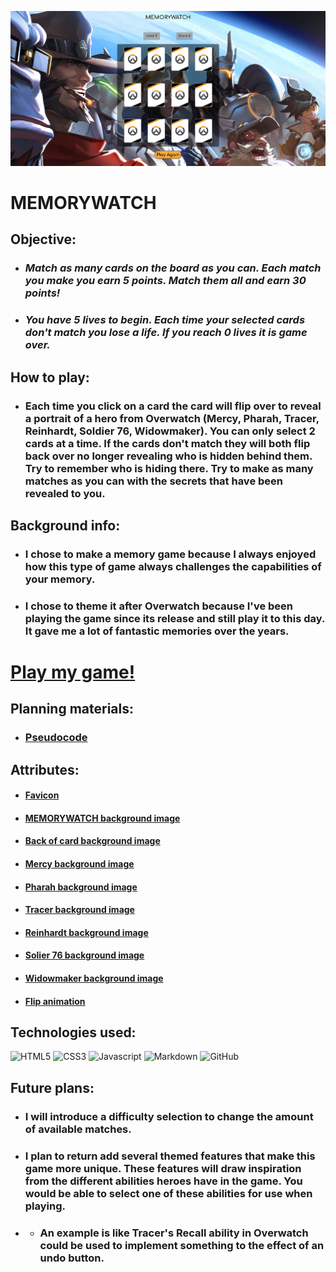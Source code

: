 ![Screenshot of MEMORYWATCH](./images/game-screenshot/memorywatch-screenshot.png)

# **MEMORYWATCH**

## Objective:

* ### *Match as many cards on the board as you can. Each match you make you earn 5 points. Match them all and earn 30 points!*
* ### *You have 5 lives to begin. Each time your selected cards don't match you lose a life. If you reach 0 lives it is game over.*

## How to play:

* ### Each time you click on a card the card will flip over to reveal a portrait of a hero from Overwatch (Mercy, Pharah, Tracer, Reinhardt, Soldier 76, Widowmaker). You can only select 2 cards at a time. If the cards don't match they will both flip back over no longer revealing who is hidden behind them. Try to remember who is hiding there. Try to make as many matches as you can with the secrets that have been revealed to you.

## Background info:

* ### I chose to make a memory game because I always enjoyed how this type of game always challenges the capabilities of your memory. 
* ### I chose to theme it after Overwatch because I've been playing the game since its release and still play it to this day. It gave me a lot of fantastic memories over the years.



# **[Play my game!](https://aallen417.github.io/concentration-memory-game/)**

## Planning materials:

* ### [Pseudocode](https://docs.google.com/document/d/1DyPL6mEXw6C_zFAIIFVZbJvddkCSplMSBNN0b_4Guy0/edit)

## Attributes:

* #### [Favicon](https://upload.wikimedia.org/wikipedia/commons/thumb/5/55/Overwatch_circle_logo.svg/600px-Overwatch_circle_logo.svg.png)
* #### [MEMORYWATCH background image](https://wallpapers.com/images/hd/best-overwatch-background-2560-x-1440-hwnui2e8f9nf777f.jpg)
* #### [Back of card background image](https://images-wixmp-ed30a86b8c4ca887773594c2.wixmp.com/f/40dc7f18-cc08-4f2c-ad67-643cec238f62/dcs0kk6-c6fc8bfc-d0f4-4c0f-8d4b-7ea96e9e585d.png?token=eyJ0eXAiOiJKV1QiLCJhbGciOiJIUzI1NiJ9.eyJzdWIiOiJ1cm46YXBwOjdlMGQxODg5ODIyNjQzNzNhNWYwZDQxNWVhMGQyNmUwIiwiaXNzIjoidXJuOmFwcDo3ZTBkMTg4OTgyMjY0MzczYTVmMGQ0MTVlYTBkMjZlMCIsIm9iaiI6W1t7InBhdGgiOiJcL2ZcLzQwZGM3ZjE4LWNjMDgtNGYyYy1hZDY3LTY0M2NlYzIzOGY2MlwvZGNzMGtrNi1jNmZjOGJmYy1kMGY0LTRjMGYtOGQ0Yi03ZWE5NmU5ZTU4NWQucG5nIn1dXSwiYXVkIjpbInVybjpzZXJ2aWNlOmZpbGUuZG93bmxvYWQiXX0.ZJttbsm2N6qokJ6SqcXQnAkKmnvW2TtOfPF6IP6F5ao)
* #### [Mercy background image](https://d15f34w2p8l1cc.cloudfront.net/overwatch/2508ddd39a178d5f6ae993ab43eeb3e7961e5a54a9507e6ae347381193f28943.png)
* #### [Pharah background image](https://d15f34w2p8l1cc.cloudfront.net/overwatch/f8261595eca3e43e3b37cadb8161902cc416e38b7e0caa855f4555001156d814.png)
* #### [Tracer background image](https://d15f34w2p8l1cc.cloudfront.net/overwatch/a66413200e934da19540afac965cfe8a2de4ada593d9a52d53108bb28e8bbc9c.png)
* #### [Reinhardt background image](https://d15f34w2p8l1cc.cloudfront.net/overwatch/490d2f79f8547d6e364306af60c8184fb8024b8e55809e4cc501126109981a65.png)
* #### [Solier 76 background image](https://d15f34w2p8l1cc.cloudfront.net/overwatch/20b4ef00ed05d6dba75df228241ed528df7b6c9556f04c8070bad1e2f89e0ff5.png)
* #### [Widowmaker background image](https://d15f34w2p8l1cc.cloudfront.net/overwatch/a714f1cb33cc91c6b5b3e89ffe7e325b99e7c89cc8e8feced594f81305147efe.png)
* #### [Flip animation](https://animate.style/)

## Technologies used:
![HTML5](https://img.shields.io/badge/HTML5-E34F26?style=for-the-badge&logo=html5&logoColor=white) ![CSS3](https://img.shields.io/badge/CSS3-1572B6?style=for-the-badge&logo=css3&logoColor=white) ![Javascript](https://img.shields.io/badge/JavaScript-323330?style=for-the-badge&logo=javascript&logoColor=F7DF1E) ![Markdown](https://img.shields.io/badge/Markdown-000000?style=for-the-badge&logo=markdown&logoColor=white) ![GitHub](https://img.shields.io/badge/GitHub-100000?style=for-the-badge&logo=github&logoColor=white)

## Future plans:

* ### I will introduce a difficulty selection to change the amount of available matches.
* ### I plan to return add several themed features that make this game more unique. These features will draw inspiration from the different abilities heroes have in the game. You would be able to select one of these abilities for use when playing.
* * ### An example is like Tracer's Recall ability in Overwatch could be used to implement something to the effect of an undo button.
